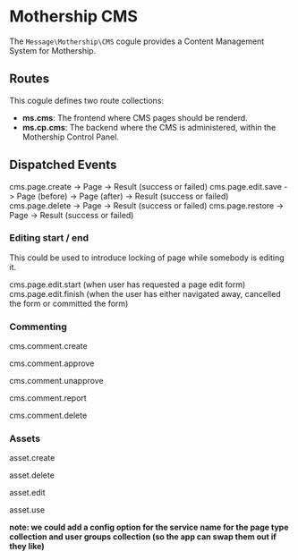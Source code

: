 # Mothership CMS

The `Message\Mothership\CMS` cogule provides a Content Management System for Mothership.

## Routes

This cogule defines two route collections:

- **ms.cms**: The frontend where CMS pages should be renderd.
- **ms.cp.cms**: The backend where the CMS is administered, within the Mothership Control Panel.

## Dispatched Events

cms.page.create
	-> Page
	-> Result (success or failed)
cms.page.edit.save
	-> Page (before)
	-> Page (after)
	-> Result (success or failed)
cms.page.delete
	-> Page
	-> Result (success or failed)
cms.page.restore
	-> Page
	-> Result (success or failed)

### Editing start / end

This could be used to introduce locking of page while somebody is editing it.

cms.page.edit.start (when user has requested a page edit form)
cms.page.edit.finish (when the user has either navigated away, cancelled the form or committed the form)

### Commenting

cms.comment.create

cms.comment.approve

cms.comment.unapprove

cms.comment.report

cms.comment.delete


### Assets

asset.create

asset.delete

asset.edit

asset.use


**note: we could add a config option for the service name for the page type collection and user groups collection (so the app can swap them out if they like)**

